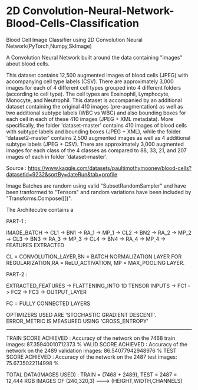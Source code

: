 # 2D Convolution-Neural-Network-Blood-Cells-Classification
Blood Cell Image Classifier using 2D Convolution Neural Network(PyTorch,Numpy,SkImage)




A Convolution Neural Network built around the data containing "images" about blood cells.

This dataset contains 12,500 augmented images of blood cells (JPEG) with accompanying cell type labels (CSV). There are approximately 3,000 images for each of 4 different cell types grouped into 4 different folders (according to cell type). The cell types are Eosinophil, Lymphocyte, Monocyte, and Neutrophil. This dataset is accompanied by an additional dataset containing the original 410 images (pre-augmentation) as well as two additional subtype labels (WBC vs WBC) and also bounding boxes for each cell in each of these 410 images (JPEG + XML metadata). More specifically, the folder 'dataset-master' contains 410 images of blood cells with subtype labels and bounding boxes (JPEG + XML), while the folder 'dataset2-master' contains 2,500 augmented images as well as 4 additional subtype labels (JPEG + CSV). There are approximately 3,000 augmented images for each class of the 4 classes as compared to 88, 33, 21, and 207 images of each in folder 'dataset-master'.

Source : https://www.kaggle.com/datasets/paultimothymooney/blood-cells?datasetId=9232&sortBy=dateRun&tab=profile

Image Batches are random using valid "SubsetRandomSampler" and have been tranformed to "Tensors" and random variations have been included by "Transforms.Compose([])".

The Architecutre contains a 

PART-1 :

  IMAGE_BATCH -> CL1 -> BN1 -> RA_1 -> MP_1 -> CL2 -> BN2 -> RA_2 -> MP_2 ->  CL3 -> BN3 -> RA_3 -> MP_3 -> CL4 -> BN4 -> RA_4 -> MP_4 -> FEATURES EXTRACTED
  
  CL = CONVOLUTION_LAYER,BN = BATCH NORMALIZATION LAYER FOR REGULARIZATION,RA = ReLU_ACTIVATION, MP = MAX_POOLING LAYER.
  
PART-2 :

  EXTRACTED_FEATURES -> FLATTENING_INTO 1D TENSOR INPUTS -> FC1 -> FC2 -> FC3 -> OUTPUT_LAYER
  
   FC = FULLY CONNECTED LAYERS
   
 OPTIMIZERS USED ARE 'STOCHASTIC GRADIENT DESCENT'.
 ERROR_METRIC IS MEASURED USING 'CROSS_ENTROPY'
 
 --------------------------------------------
 TRAIN SCORE ACHIEVED : Accuracy of the network on the 7468 train images: 87.35940010712373 %
 VALID SCORE ACHIEVED : Accuracy of the network on the 2489 validation images: 86.54077942948976 %
 TEST SCORE ACHIEVED : Accuracy of the network on the 2487 test images: 75.6735022114998 %
 
TOTAL DATA(IMAGES USED) : TRAIN = (7468 + 2489), TEST = 2487 = 12,444 RGB IMAGES OF (240,320,3) ---> (HEIGHT,WIDTH,CHANNELS)


 
 

